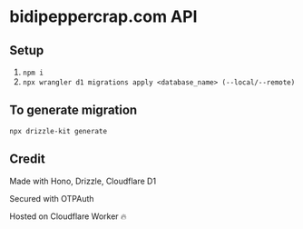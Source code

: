 # bidipeppercrap.com API

## Setup

1. `npm i`
1. `npx wrangler d1 migrations apply <database_name> (--local/--remote)`

## To generate migration

`npx drizzle-kit generate`

## Credit

Made with Hono, Drizzle, Cloudflare D1

Secured with OTPAuth

Hosted on Cloudflare Worker 🔥
